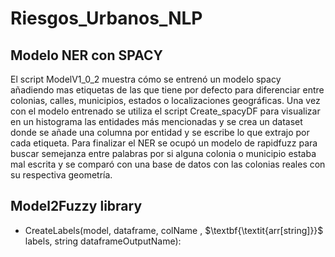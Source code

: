# Riesgos_Urbanos_NLP

## Modelo NER con SPACY
El script ModelV1_0_2 muestra cómo se entrenó un modelo spacy añadiendo mas etiquetas de las que tiene por defecto para diferenciar entre colonias, calles, municipios, estados o localizaciones geográficas. Una vez con el modelo entrenado se utiliza el script Create_spacyDF para visualizar en un histograma las entidades más mencionadas y se crea un dataset donde se añade una columna por entidad y se escribe lo que extrajo por cada etiqueta. Para finalizar el NER se ocupó un modelo de rapidfuzz para buscar semejanza entre palabras por si alguna colonia o municipio estaba mal escrita y se comparó con una base de datos con las colonias reales con su respectiva geometría. 


## Model2Fuzzy library
- CreateLabels(model, dataframe, colName , $\textbf{\textit{arr[string]}}$ labels, string dataframeOutputName):
